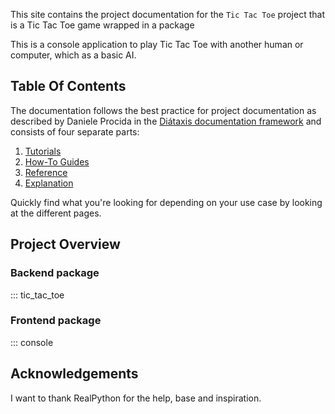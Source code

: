 This site contains the project documentation for the
`Tic Tac Toe` project that is a Tic Tac Toe game wrapped in a package

This is a console application to play Tic Tac Toe with another human
or computer, which as a basic AI.

## Table Of Contents

The documentation follows the best practice for
project documentation as described by Daniele Procida
in the [Diátaxis documentation framework](https://diataxis.fr/)
and consists of four separate parts:

1. [Tutorials](tutorials.md)
2. [How-To Guides](how-to-guides.md)
3. [Reference](reference.md)
4. [Explanation](explanation.md)

Quickly find what you're looking for depending on
your use case by looking at the different pages.

## Project Overview

### Backend package
::: tic_tac_toe

### Frontend package
::: console

## Acknowledgements

I want to thank RealPython for the help, base and inspiration.
